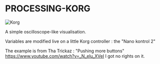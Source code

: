 # PROCESSING-KORG

![Korg](/korg.gif)

A simple oscilloscope-like visualisation. 

Variables are modified live on a little Korg controller : the "Nano kontrol 2"

The example is from Tha Trickaz : "Pushing more buttons" https://www.youtube.com/watch?v=_N_elu_XVeI
I got no rights on it. 
